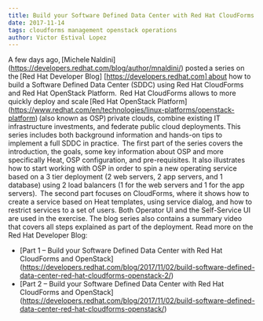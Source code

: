 ```yaml
---     
title: Build your Software Defined Data Center with Red Hat CloudForms and OpenStack 
date: 2017-11-14
tags: cloudforms management openstack operations 
author: Victor Estival Lopez
---
```


A few days ago, [Michele Naldini] (<https://developers.redhat.com/blog/author/mnaldini/>) posted a series on the [Red Hat Developer Blog] [https://developers.redhat.com] about how to build a Software Defined Data Center (SDDC) using Red Hat CloudForms and Red Hat OpenStack Platform.  
Red Hat CloudForms allows to more quickly deploy and scale [Red Hat OpenStack Platform] (<https://www.redhat.com/en/technologies/linux-platforms/openstack-platform>) (also known as OSP) private clouds, combine existing IT infrastructure investments, and federate public cloud deployments. This series includes both background information and hands-on tips to implement a full SDDC in practice.  
The first part of the series covers the introduction, the goals, some key information about OSP and more specifically Heat, OSP configuration, and pre-requisites. It also illustrates how to start working with OSP in order to spin a new operating service based on a 3 tier deployment (2 web servers, 2 app servers, and 1 database) using 2 load balancers (1 for the web servers and 1 for the app servers).  
The second part focuses on CloudForms, where it shows how to create a service based on Heat templates, using service dialog, and how to restrict services to a set of users. Both Operator UI and the Self-Service UI are used in the exercise.
The blog series also contains a summary video that covers all steps explained as part of the deployment.
Read more on the Red Hat Developer Blog:

* [Part 1 – Build your Software Defined Data Center with Red Hat CloudForms and OpenStack] (<https://developers.redhat.com/blog/2017/11/02/build-software-defined-data-center-red-hat-cloudforms-openstack-2/>)
* [Part 2 – Build your Software Defined Data Center with Red Hat CloudForms and OpenStack] (<https://developers.redhat.com/blog/2017/11/02/build-software-defined-data-center-red-hat-cloudforms-openstack/>)
